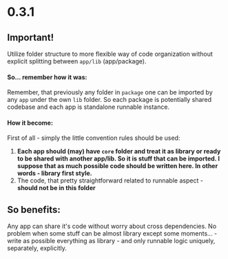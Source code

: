 # 0.3.1

## Important!

Utilize folder structure to more flexible way of code organization without
explicit splitting between `app/lib` (app/package).

#### So... remember how it was:

Remember, that previously any folder in `package` one can be imported by any
`app` under the own `lib` folder. So each package is potentially shared codebase
and each app is standalone runnable instance.

#### How it become:

First of all - simply the little convention rules should be used:

1. **Each app should (may) have `core` folder and treat it as library or ready
   to be shared with another app/lib. So it is stuff that can be imported. I
   suppose that as much possible code should be written here. In other words -
   library first style.**
2. The code, that pretty straightforward related to runnable aspect - **should
   not be in this folder**

## So benefits:

Any app can share it's code without worry about cross dependencies. No problem
when some stuff can be almost library except some moments... - write as possible
everything as library - and only runnable logic uniquely, separately,
explicitly.

